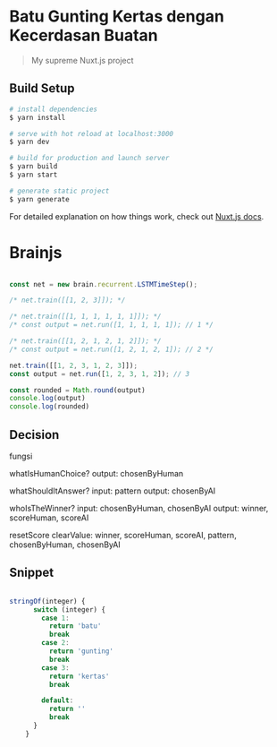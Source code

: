 # Batu Gunting Kertas dengan Kecerdasan Buatan

> My supreme Nuxt.js project

## Build Setup

```bash
# install dependencies
$ yarn install

# serve with hot reload at localhost:3000
$ yarn dev

# build for production and launch server
$ yarn build
$ yarn start

# generate static project
$ yarn generate
```

For detailed explanation on how things work, check out [Nuxt.js docs](https://nuxtjs.org).


# Brainjs

```javascript

const net = new brain.recurrent.LSTMTimeStep();

/* net.train([[1, 2, 3]]); */

/* net.train([[1, 1, 1, 1, 1, 1]]); */
/* const output = net.run([1, 1, 1, 1, 1]); // 1 */

/* net.train([[1, 2, 1, 2, 1, 2]]); */
/* const output = net.run([1, 2, 1, 2, 1]); // 2 */

net.train([[1, 2, 3, 1, 2, 3]]);
const output = net.run([1, 2, 3, 1, 2]); // 3

const rounded = Math.round(output)
console.log(output)
console.log(rounded)

```

## Decision

fungsi

whatIsHumanChoice?
output: chosenByHuman

whatShouldItAnswer?
input: pattern
output: chosenByAI

whoIsTheWinner?
input: chosenByHuman, chosenByAI
output: winner, scoreHuman, scoreAI

resetScore
clearValue: winner, scoreHuman, scoreAI, pattern, chosenByHuman, chosenByAI



## Snippet

```javascript

stringOf(integer) {
      switch (integer) {
        case 1:
          return 'batu'
          break
        case 2:
          return 'gunting'
          break
        case 3:
          return 'kertas'
          break

        default:
          return ''
          break
      }
    }

```
